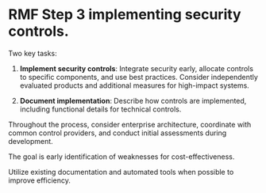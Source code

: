 # RMF Step 3 implementing security controls.
Two key tasks:
1. __Implement security controls__:
    Integrate security early, allocate controls to specific components, and use best practices. Consider independently evaluated products and additional measures for high-impact systems.

3. __Document implementation__:
Describe how controls are implemented, including functional details for technical controls.

Throughout the process, consider enterprise architecture, coordinate with common control providers, and conduct initial assessments during development.

The goal is early identification of weaknesses for cost-effectiveness.

Utilize existing documentation and automated tools when possible to improve efficiency.
